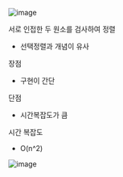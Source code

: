 ![image](https://github.com/Lee-Areum/CodingAndCSstudy/assets/72062916/e9479a74-6ca5-4779-a518-0f0854d4c8dc)


서로 인접한 두 원소를 검사하여 정렬

- 선택정렬과 개념이 유사

장점

- 구현이 간단

단점

- 시간복잡도가 큼

시간 복잡도

- O(n^2)
  
![image](https://github.com/Lee-Areum/CodingAndCSstudy/assets/72062916/1777f9a7-d5ef-4776-924d-28c023cdc3cb)
